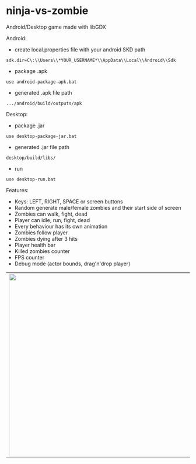 # ninja-vs-zombie
Android/Desktop game made with libGDX

Android:
* create local.properties file with your android SKD path

`sdk.dir=C\:\\Users\\*YOUR_USERNAME*\\AppData\\Local\\Android\\Sdk`
* package .apk

`use android-package-apk.bat`
* generated .apk file path

`.../android/build/outputs/apk`

Desktop:
* package .jar

`use desktop-package-jar.bat`
* generated .jar file path

`desktop/build/libs/`
* run

`use desktop-run.bat`

Features:
* Keys: LEFT, RIGHT, SPACE or screen buttons
* Random generate male/female zombies and their start side of screen
* Zombies can walk, fight, dead
* Player can idle, run, fight, dead
* Every behaviour has its own animation
* Zombies follow player
* Zombies dying after 3 hits
* Player health bar
* Killed zombies counter
* FPS counter
* Debug mode (actor bounds, drag'n'drop player)

<table>
    <tr>
        <td>
            <img src="http://i.imgur.com/vTVokMw.png" width="500">
        </td>
        <td>
            <img src="http://i.imgur.com/0P37rBC.png" width="500">
        </td>
    </tr>
</table>